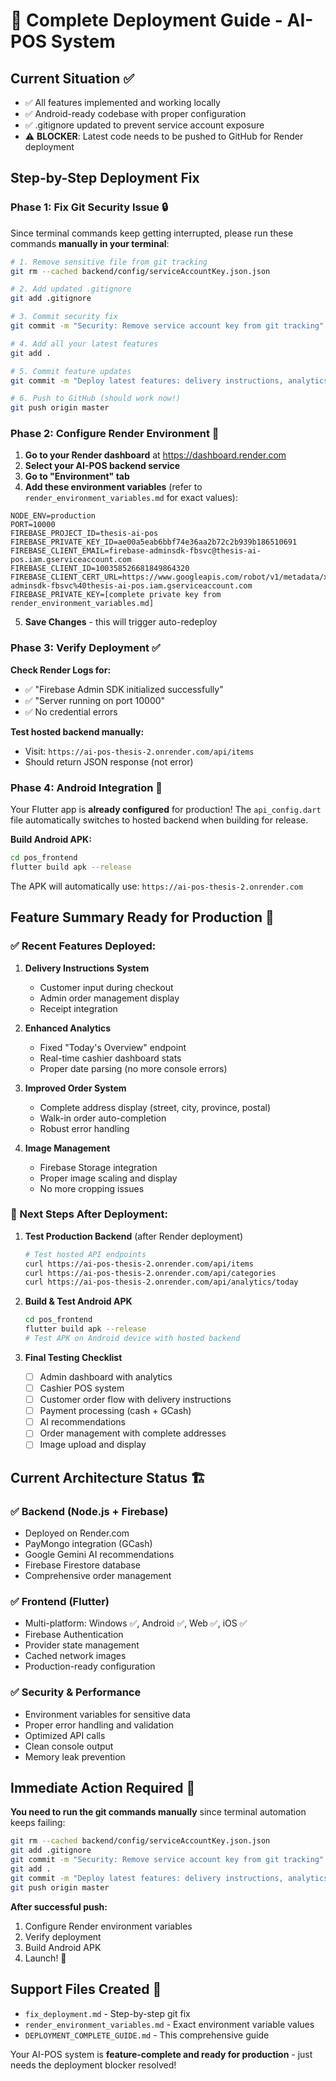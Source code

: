 # 🚀 Complete Deployment Guide - AI-POS System

## Current Situation ✅
- ✅ All features implemented and working locally
- ✅ Android-ready codebase with proper configuration
- ✅ .gitignore updated to prevent service account exposure
- ⚠️ **BLOCKER**: Latest code needs to be pushed to GitHub for Render deployment

## Step-by-Step Deployment Fix

### Phase 1: Fix Git Security Issue 🔒

Since terminal commands keep getting interrupted, please run these commands **manually in your terminal**:

```bash
# 1. Remove sensitive file from git tracking
git rm --cached backend/config/serviceAccountKey.json.json

# 2. Add updated .gitignore 
git add .gitignore

# 3. Commit security fix
git commit -m "Security: Remove service account key from git tracking"

# 4. Add all your latest features
git add .

# 5. Commit feature updates
git commit -m "Deploy latest features: delivery instructions, analytics fixes, date parsing improvements"

# 6. Push to GitHub (should work now!)
git push origin master
```

### Phase 2: Configure Render Environment 🔧

1. **Go to your Render dashboard** at https://dashboard.render.com
2. **Select your AI-POS backend service**
3. **Go to "Environment" tab**
4. **Add these environment variables** (refer to `render_environment_variables.md` for exact values):

```
NODE_ENV=production
PORT=10000
FIREBASE_PROJECT_ID=thesis-ai-pos
FIREBASE_PRIVATE_KEY_ID=ae00a5eab6bbf74e36aa2b72c2b939b186510691
FIREBASE_CLIENT_EMAIL=firebase-adminsdk-fbsvc@thesis-ai-pos.iam.gserviceaccount.com
FIREBASE_CLIENT_ID=100358526681849864320
FIREBASE_CLIENT_CERT_URL=https://www.googleapis.com/robot/v1/metadata/x509/firebase-adminsdk-fbsvc%40thesis-ai-pos.iam.gserviceaccount.com
FIREBASE_PRIVATE_KEY=[complete private key from render_environment_variables.md]
```

5. **Save Changes** - this will trigger auto-redeploy

### Phase 3: Verify Deployment ✅

**Check Render Logs for:**
- ✅ "Firebase Admin SDK initialized successfully"  
- ✅ "Server running on port 10000"
- ✅ No credential errors

**Test hosted backend manually:**
- Visit: `https://ai-pos-thesis-2.onrender.com/api/items`
- Should return JSON response (not error)

### Phase 4: Android Integration 📱

Your Flutter app is **already configured** for production! The `api_config.dart` file automatically switches to hosted backend when building for release.

**Build Android APK:**
```bash
cd pos_frontend
flutter build apk --release
```

The APK will automatically use: `https://ai-pos-thesis-2.onrender.com`

## Feature Summary Ready for Production 🎯

### ✅ Recent Features Deployed:
1. **Delivery Instructions System**
   - Customer input during checkout
   - Admin order management display
   - Receipt integration

2. **Enhanced Analytics**
   - Fixed "Today's Overview" endpoint
   - Real-time cashier dashboard stats
   - Proper date parsing (no more console errors)

3. **Improved Order System**
   - Complete address display (street, city, province, postal)
   - Walk-in order auto-completion
   - Robust error handling

4. **Image Management**
   - Firebase Storage integration
   - Proper image scaling and display
   - No more cropping issues

### 🔄 Next Steps After Deployment:

1. **Test Production Backend** (after Render deployment)
   ```bash
   # Test hosted API endpoints
   curl https://ai-pos-thesis-2.onrender.com/api/items
   curl https://ai-pos-thesis-2.onrender.com/api/categories
   curl https://ai-pos-thesis-2.onrender.com/api/analytics/today
   ```

2. **Build & Test Android APK**
   ```bash
   cd pos_frontend
   flutter build apk --release
   # Test APK on Android device with hosted backend
   ```

3. **Final Testing Checklist**
   - [ ] Admin dashboard with analytics
   - [ ] Cashier POS system
   - [ ] Customer order flow with delivery instructions
   - [ ] Payment processing (cash + GCash)
   - [ ] AI recommendations
   - [ ] Order management with complete addresses
   - [ ] Image upload and display

## Current Architecture Status 🏗️

### ✅ Backend (Node.js + Firebase)
- Deployed on Render.com
- PayMongo integration (GCash)
- Google Gemini AI recommendations
- Firebase Firestore database
- Comprehensive order management

### ✅ Frontend (Flutter)
- Multi-platform: Windows ✅, Android ✅, Web ✅, iOS ✅  
- Firebase Authentication
- Provider state management
- Cached network images
- Production-ready configuration

### ✅ Security & Performance
- Environment variables for sensitive data
- Proper error handling and validation
- Optimized API calls
- Clean console output
- Memory leak prevention

## Immediate Action Required 🚨

**You need to run the git commands manually** since terminal automation keeps failing:

```bash
git rm --cached backend/config/serviceAccountKey.json.json
git add .gitignore
git commit -m "Security: Remove service account key from git tracking"
git add .
git commit -m "Deploy latest features: delivery instructions, analytics fixes, date parsing improvements"
git push origin master
```

**After successful push:**
1. Configure Render environment variables 
2. Verify deployment
3. Build Android APK
4. Launch! 🎉

## Support Files Created 📁
- `fix_deployment.md` - Step-by-step git fix
- `render_environment_variables.md` - Exact environment variable values
- `DEPLOYMENT_COMPLETE_GUIDE.md` - This comprehensive guide

Your AI-POS system is **feature-complete and ready for production** - just needs the deployment blocker resolved! 